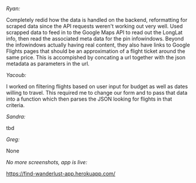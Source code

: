 *Ryan:*

Completely redid how the data is handled on the backend, reformatting for scraped data since the API requests weren't working out very well. Used scrapped data to feed in to the Google Maps API to read out the LongLat info, then read the associated meta data for the pin infowindows. Beyond the infowindows actually having real content, they also have links to Google Flights pages that should be an approximation of a flight ticket around the same price. This is accompished by concating a url together with the json metadata as parameters in the url.

*Yacoub:*

I worked on filtering flights based on user input for budget as well as dates willing to travel. This required me to change our form and to pass that data into a function which then parses the JSON looking for flights in that criteria.

*Sandra:*

tbd

*Greg:*

None

*No more screenshots, app is live:*

https://find-wanderlust-app.herokuapp.com/
